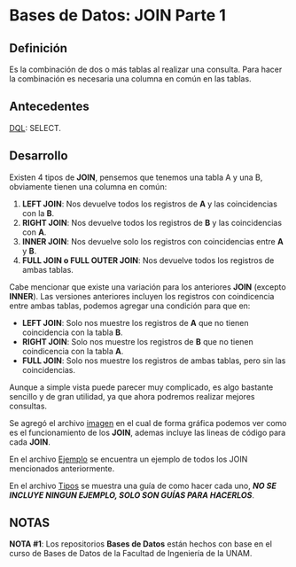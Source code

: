 # Bases de Datos: JOIN Parte 1

Definición
--------------------------------------------------------------------------------------------------------------------------------------------------------
Es la combinación de dos o más tablas al realizar una consulta. Para hacer la combinación es necesaria una columna en común en las tablas.

Antecedentes
--------------------------------------------------------------------------------------------------------------------------------------------------------
[DQL](https://github.com/BarrigueteHector/Bases-de-Datos-DQL): SELECT.

Desarrollo
--------------------------------------------------------------------------------------------------------------------------------------------------------
Existen 4 tipos de **JOIN**, pensemos que tenemos una tabla A y una B, obviamente tienen una columna en común:

1. **LEFT JOIN**: Nos devuelve todos los registros de **A** y las coincidencias con la **B**.
2. **RIGHT JOIN**: Nos devuelve todos los registros de **B** y las coincidencias con **A**.
3. **INNER JOIN**: Nos devuelve solo los registros con coincidencias entre **A** y **B**.
4. **FULL JOIN o FULL OUTER JOIN**: Nos devuelve todos los registros de ambas tablas.

Cabe mencionar que existe una variación para los anteriores **JOIN** (excepto **INNER**). Las versiones anteriores incluyen los registros con coindicencia entre ambas tablas, podemos agregar una condición para que en:
- **LEFT JOIN**: Solo nos muestre los registros de **A** que no tienen coincidencia con la tabla **B**.
- **RIGHT JOIN**: Solo nos muestre los registros de **B** que no tienen coindicencia con la tabla **A**.
- **FULL JOIN**: Solo nos muestre los registros de ambas tablas, pero sin las coincidencias.

Aunque a simple vista puede parecer muy complicado, es algo bastante sencillo y de gran utilidad, ya que ahora podremos realizar mejores consultas.

Se agregó el archivo [imagen](https://github.com/BarrigueteHector/Bases-de-Datos-JOIN/blob/main/image.jpeg) en el cual de forma gráfica podemos ver como es el funcionamiento de los **JOIN**, ademas incluye las lineas de código para cada **JOIN**.

En el archivo [Ejemplo](https://github.com/BarrigueteHector/Bases-de-Datos-JOIN/blob/main/ejemplo.sql) se encuentra un ejemplo de todos los JOIN mencionados anteriormente.

En el archivo [Tipos](https://github.com/BarrigueteHector/Bases-de-Datos-JOIN/blob/main/tipos.sql) se muestra una guía de como hacer cada uno, ***NO SE INCLUYE NINGUN EJEMPLO, SOLO SON GUÍAS PARA HACERLOS***.

NOTAS
--------------------------------------------------------------------------------------------------------------------------------------------------------
**NOTA #1**: Los repositorios **Bases de Datos** están hechos con base en el curso de Bases de Datos de la Facultad de Ingeniería de la UNAM. 
